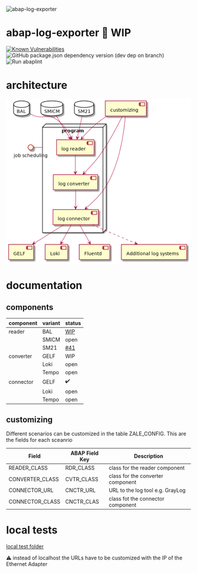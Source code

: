 ![abap-log-exporter](docs/logo-abap-log-exporter-horizontal.png)

# abap-log-exporter :construction: WIP

[![Known Vulnerabilities](https://snyk.io/test/github/Goala/abap-log-exporter/badge.svg?targetFile=package.json)](https://snyk.io/test/github/Goala/abap-log-exporter?targetFile=package.json)
![GitHub package.json dependency version (dev dep on branch)](https://img.shields.io/github/package-json/dependency-version/Goala/abap-log-exporter/dev/@abaplint/cli)
![Run abaplint](https://github.com/Goala/abap-log-exporter/workflows/Run%20abaplint/badge.svg)

# architecture

![architecture](./out/architecture/architecture/architecture.png)

# documentation

## components

| component       | variant        | status  |
| ----------------|----------------|---------|
| reader          | BAL            | [WIP](https://github.com/abap-observability-tools/abap-log-exporter/issues?q=is%3Aopen+is%3Aissue+label%3ABAL)     |
|                 | SMICM          | open    |
|                 | SM21           | [#41](https://github.com/abap-observability-tools/abap-log-exporter/issues/41)     |
| converter       | GELF           | WIP     |
|                 | Loki           | open    |
|                 | Tempo          | open    |
| connector       | GELF           | :heavy_check_mark:     |
|                 | Loki           | open    |
|                 | Tempo          | open    |


## customizing

Different scenarios can be customized in the table ZALE_CONFIG. This are the fields for each sceanrio

| Field           | ABAP Field Key | Description                         |
| ----------------|----------------|-------------------------------------|
| READER_CLASS    | RDR_CLASS      | class for the reader component      |
| CONVERTER_CLASS | CVTR_CLASS     | class for the converter component   |
| CONNECTOR_URL   | CNCTR_URL      | URL to the log tool e.g. GrayLog    |
| CONNECTOR_CLASS | CNCTR_CLAS     | class fot the connector component   |

# local tests

[local test folder](local-tests/)

:warning: instead of localhost the URLs have to be customized with the IP of the Ethernet Adapter
